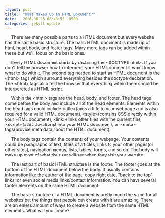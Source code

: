 ```yaml
---
layout: post
title:  "What Makes Up an HTML Document?"
date:   2016-06-26 08:48:55 -0500
categories: jekyll update
---
```

&nbsp;&nbsp;&nbsp;&nbsp;&nbsp;There are many possible parts to a HTML document but every website has the same basic structure. The basic HTML document is made up of html, head, body, and footer tags. Many more tags can be added within these but we'll focus on the basic ones.

&nbsp;&nbsp;&nbsp;&nbsp;&nbsp;Every HTML document starts by declaring the &lt;DOCTYPE html&gt;. If you don't tell the browser how to interperet your HTML doument it won't know what to do with it. The second tag needed to start an HTML document is the &lt;html&gt; tags which surround everything besides the doctype decloration. The &lt;html&gt; tags also tell the browser that everything within them should be interpereted as HTML script.

&nbsp;&nbsp;&nbsp;&nbsp;&nbsp;Within the &lt;html&gt; tags are the head, body, and footer. The head tags come before the body and include all of the head elements. Elements within the head tags could include &lt;title&gt;(adds a title to your webpage and is also required for a valid HTML document), &lt;style&gt;(contains CSS directly within your HTML document), &lt;link&gt;(links other files with the current file), &lt;script&gt;(adds JavaScript into your HTML document), or &lt;meta&gt; tags(provide meta data about the HTML document).

&nbsp;&nbsp;&nbsp;&nbsp;&nbsp;The body tags contain the contents of your webpage. Your contents could be paragraphs of text, titles of articles, links to your other pages(or other sites), navigation menus, lists, tables, forms, and so on. The body will make up most of what the user will see when they visit your website.

&nbsp;&nbsp;&nbsp;&nbsp;&nbsp;The last part of basic HTML structure is the footer. The footer goes at the bottom of the HTML document below the body. It usually contains information like the author of the page, copy right date, "back to the top" links, or even social media links/contact information. You can have several footer elements on the same HTML document.

&nbsp;&nbsp;&nbsp;&nbsp;&nbsp;The basic structure of a HTML document is pretty much the same for all websites but the things that people can create with it are amazing. There are an enless amount of ways to create a website from the same HTML elements. What will you create?